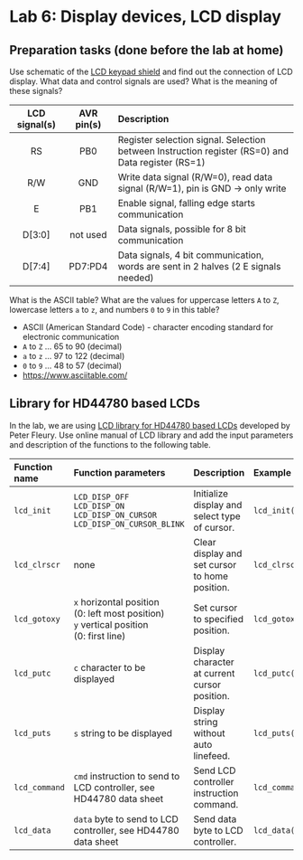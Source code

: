 # Lab 6: Display devices, LCD display

## Preparation tasks (done before the lab at home)

Use schematic of the [LCD keypad shield](../../Docs/arduino_shield.pdf) and find out the connection of LCD display. What data and control signals are used? What is the meaning of these signals?

   | **LCD signal(s)** | **AVR pin(s)** | **Description** |
   | :-: | :-: | :-- |
   | RS | PB0 | Register selection signal. Selection between Instruction register (RS=0) and Data register (RS=1) |
   | R/W | GND | Write data signal (R/W=0), read data signal (R/W=1), pin is GND -> only write |
   | E | PB1 | Enable signal, falling edge starts communication |
   | D[3:0] | not used | Data signals, possible for 8 bit communication |
   | D[7:4] | PD7:PD4 | Data signals, 4 bit communication, words are sent in 2 halves (2 E signals needed) |

What is the ASCII table? What are the values for uppercase letters `A` to `Z`, lowercase letters `a` to `z`, and numbers `0` to `9` in this table?

   - ASCII (American Standard Code) - character encoding standard for electronic communication
   - `A` to `Z` ... 65 to 90 (decimal)
   - `a` to `z` ... 97 to 122 (decimal)
   - `0` to `9` ... 48 to 57 (decimal)
   - https://www.asciitable.com/

## Library for HD44780 based LCDs

In the lab, we are using [LCD library for HD44780 based LCDs](http://www.peterfleury.epizy.com/avr-software.html) developed by Peter Fleury. Use online manual of LCD library and add the input parameters and description of the functions to the following table.

   | **Function name** | **Function parameters** | **Description** | **Example** |
   | :-- | :-- | :-- | :-- |
   | `lcd_init` | `LCD_DISP_OFF`<br>`LCD_DISP_ON`<br>`LCD_DISP_ON_CURSOR`<br>`LCD_DISP_ON_CURSOR_BLINK` | Initialize display and select type of cursor. | `lcd_init(LCD_DISP_OFF);` |
   | `lcd_clrscr` |none | Clear display and set cursor to home position. | `lcd_clrscr();` |
   | `lcd_gotoxy` | `x` horizontal position <br> (0: left most position) <br> `y` vertical position <br> (0: first line)| Set cursor to specified position. | `lcd_gotoxy(x,y)` |
   | `lcd_putc` | `c`	character to be displayed | Display character at current cursor position. | `lcd_putc(c)` |
   | `lcd_puts` | `s`	string to be displayed | Display string without auto linefeed. | `lcd_puts(s)` |
   | `lcd_command` | `cmd` instruction to send to LCD controller, see HD44780 data sheet | Send LCD controller instruction command. | `lcd_command(cmd)` |
   | `lcd_data` | `data`	byte to send to LCD controller, see HD44780 data sheet | Send data byte to LCD controller. | `lcd_data(data)` |

